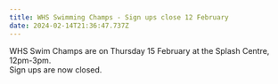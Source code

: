 ```yaml
---
title: WHS Swimming Champs - Sign ups close 12 February
date: 2024-02-14T21:36:47.737Z
---
```

WHS Swim Champs are on Thursday 15 February at the Splash Centre, 12pm-3pm.  
Sign ups are now closed.  




